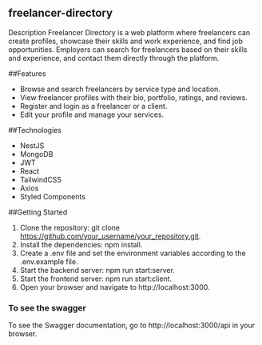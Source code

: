 ## freelancer-directory
Description
Freelancer Directory is a web platform where freelancers can create profiles, showcase their skills and work experience, and find job opportunities. Employers can search for freelancers based on their skills and experience, and contact them directly through the platform.


##Features
- Browse and search freelancers by service type and location.
- View freelancer profiles with their bio, portfolio, ratings, and reviews.
- Register and login as a freelancer or a client.
- Edit your profile and manage your services.

##Technologies
- NestJS
- MongoDB
- JWT
- React
- TailwindCSS
- Axios
- Styled Components


##Getting Started

1. Clone the repository: git clone https://github.com/your_username/your_repository.git.
2. Install the dependencies: npm install.
3. Create a .env file and set the environment variables according to the .env.example file.
4. Start the backend server: npm run start:server.
5. Start the frontend server: npm run start:client.
6. Open your browser and navigate to http://localhost:3000.

### To see the swagger
To see the Swagger documentation, go to http://localhost:3000/api in your browser.
